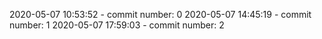 2020-05-07 10:53:52 - commit number: 0
2020-05-07 14:45:19 - commit number: 1
2020-05-07 17:59:03 - commit number: 2
